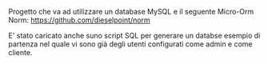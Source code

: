 Progetto che va ad utilizzare un database MySQL e il seguente Micro-Orm Norm: https://github.com/dieselpoint/norm


E' stato caricato anche suno script SQL per generare un databse esempio di partenza nel quale vi sono già degli utenti configurati come admin e come cliente.
